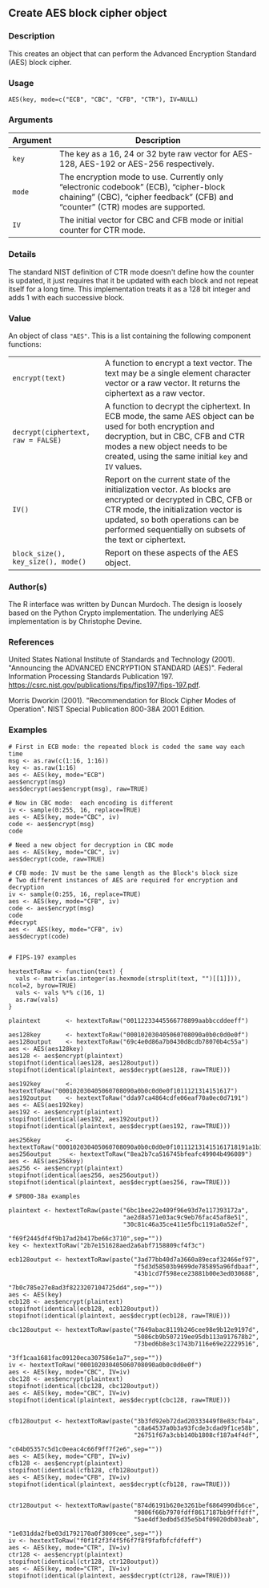 
## Create AES block cipher object

### Description

This creates an object that can perform the Advanced Encryption Standard
(AES) block cipher.

### Usage

    AES(key, mode=c("ECB", "CBC", "CFB", "CTR"), IV=NULL)

### Arguments

| Argument | Description                                                                                                                                                             |
|----------|-------------------------------------------------------------------------------------------------------------------------------------------------------------------------|
| `key`    | The key as a 16, 24 or 32 byte raw vector for AES-128, AES-192 or AES-256 respectively.                                                                                 |
| `mode`   | The encryption mode to use. Currently only “electronic codebook” (ECB), “cipher-block chaining” (CBC), “cipher feedback” (CFB) and “counter” (CTR) modes are supported. |
| `IV`     | The initial vector for CBC and CFB mode or initial counter for CTR mode.                                                                                                |

### Details

The standard NIST definition of CTR mode doesn't define how the counter
is updated, it just requires that it be updated with each block and not
repeat itself for a long time. This implementation treats it as a 128
bit integer and adds 1 with each successive block.

### Value

An object of class `"AES"`. This is a list containing the following
component functions:

|                                    |                                                                                                                                                                                                                                                      |
|------------------------------------|------------------------------------------------------------------------------------------------------------------------------------------------------------------------------------------------------------------------------------------------------|
| `encrypt(text)`                    | A function to encrypt a text vector. The text may be a single element character vector or a raw vector. It returns the ciphertext as a raw vector.                                                                                                   |
| `decrypt(ciphertext, raw = FALSE)` | A function to decrypt the ciphertext. In ECB mode, the same AES object can be used for both encryption and decryption, but in CBC, CFB and CTR modes a new object needs to be created, using the same initial `key` and `IV` values.                 |
| `IV()`                             | Report on the current state of the initialization vector. As blocks are encrypted or decrypted in CBC, CFB or CTR mode, the initialization vector is updated, so both operations can be performed sequentially on subsets of the text or ciphertext. |
| `block_size(), key_size(), mode()` | Report on these aspects of the AES object.                                                                                                                                                                                                           |

### Author(s)

The R interface was written by Duncan Murdoch. The design is loosely
based on the Python Crypto implementation. The underlying AES
implementation is by Christophe Devine.

### References

United States National Institute of Standards and Technology (2001).
"Announcing the ADVANCED ENCRYPTION STANDARD (AES)". Federal Information
Processing Standards Publication 197.
<https://csrc.nist.gov/publications/fips/fips197/fips-197.pdf>.

Morris Dworkin (2001). "Recommendation for Block Cipher Modes of
Operation". NIST Special Publication 800-38A 2001 Edition.

### Examples

    # First in ECB mode: the repeated block is coded the same way each time
    msg <- as.raw(c(1:16, 1:16))
    key <- as.raw(1:16)
    aes <- AES(key, mode="ECB")
    aes$encrypt(msg)
    aes$decrypt(aes$encrypt(msg), raw=TRUE)

    # Now in CBC mode:  each encoding is different
    iv <- sample(0:255, 16, replace=TRUE)
    aes <- AES(key, mode="CBC", iv)
    code <- aes$encrypt(msg)
    code

    # Need a new object for decryption in CBC mode
    aes <- AES(key, mode="CBC", iv)
    aes$decrypt(code, raw=TRUE)

    # CFB mode: IV must be the same length as the Block's block size
    # Two different instances of AES are required for encryption and decryption
    iv <- sample(0:255, 16, replace=TRUE)
    aes <- AES(key, mode="CFB", iv)
    code <- aes$encrypt(msg)
    code
    #decrypt
    aes <-  AES(key, mode="CFB", iv)
    aes$decrypt(code)


    # FIPS-197 examples

    hextextToRaw <- function(text) {
      vals <- matrix(as.integer(as.hexmode(strsplit(text, "")[[1]])), ncol=2, byrow=TRUE)
      vals <- vals %*% c(16, 1)
      as.raw(vals)
    }

    plaintext       <- hextextToRaw("00112233445566778899aabbccddeeff")

    aes128key       <- hextextToRaw("000102030405060708090a0b0c0d0e0f")
    aes128output    <- hextextToRaw("69c4e0d86a7b0430d8cdb78070b4c55a")
    aes <- AES(aes128key)
    aes128 <- aes$encrypt(plaintext)
    stopifnot(identical(aes128, aes128output))
    stopifnot(identical(plaintext, aes$decrypt(aes128, raw=TRUE)))

    aes192key       <- hextextToRaw("000102030405060708090a0b0c0d0e0f1011121314151617")
    aes192output    <- hextextToRaw("dda97ca4864cdfe06eaf70a0ec0d7191")
    aes <- AES(aes192key)
    aes192 <- aes$encrypt(plaintext)
    stopifnot(identical(aes192, aes192output))
    stopifnot(identical(plaintext, aes$decrypt(aes192, raw=TRUE)))

    aes256key       <- hextextToRaw("000102030405060708090a0b0c0d0e0f101112131415161718191a1b1c1d1e1f")
    aes256output     <- hextextToRaw("8ea2b7ca516745bfeafc49904b496089")
    aes <- AES(aes256key)
    aes256 <- aes$encrypt(plaintext)
    stopifnot(identical(aes256, aes256output))
    stopifnot(identical(plaintext, aes$decrypt(aes256, raw=TRUE)))

    # SP800-38a examples

    plaintext <- hextextToRaw(paste("6bc1bee22e409f96e93d7e117393172a",
                                    "ae2d8a571e03ac9c9eb76fac45af8e51",
                                    "30c81c46a35ce411e5fbc1191a0a52ef",
                                    "f69f2445df4f9b17ad2b417be66c3710",sep=""))
    key <- hextextToRaw("2b7e151628aed2a6abf7158809cf4f3c")

    ecb128output <- hextextToRaw(paste("3ad77bb40d7a3660a89ecaf32466ef97",
                                       "f5d3d58503b9699de785895a96fdbaaf",
                                       "43b1cd7f598ece23881b00e3ed030688",
                                       "7b0c785e27e8ad3f8223207104725dd4",sep=""))
    aes <- AES(key)
    ecb128 <- aes$encrypt(plaintext)
    stopifnot(identical(ecb128, ecb128output))
    stopifnot(identical(plaintext, aes$decrypt(ecb128, raw=TRUE)))

    cbc128output <- hextextToRaw(paste("7649abac8119b246cee98e9b12e9197d",
                                       "5086cb9b507219ee95db113a917678b2",
                                       "73bed6b8e3c1743b7116e69e22229516",
                                       "3ff1caa1681fac09120eca307586e1a7",sep=""))
    iv <- hextextToRaw("000102030405060708090a0b0c0d0e0f")
    aes <- AES(key, mode="CBC", IV=iv)
    cbc128 <- aes$encrypt(plaintext)
    stopifnot(identical(cbc128, cbc128output))
    aes <- AES(key, mode="CBC", IV=iv)
    stopifnot(identical(plaintext, aes$decrypt(cbc128, raw=TRUE)))


    cfb128output <- hextextToRaw(paste("3b3fd92eb72dad20333449f8e83cfb4a",
                                       "c8a64537a0b3a93fcde3cdad9f1ce58b",
                                       "26751f67a3cbb140b1808cf187a4f4df",
                                       "c04b05357c5d1c0eeac4c66f9ff7f2e6",sep=""))
    aes <- AES(key, mode="CFB", IV=iv)
    cfb128 <- aes$encrypt(plaintext)
    stopifnot(identical(cfb128, cfb128output))
    aes <- AES(key, mode="CFB", IV=iv)
    stopifnot(identical(plaintext, aes$decrypt(cfb128, raw=TRUE)))


    ctr128output <- hextextToRaw(paste("874d6191b620e3261bef6864990db6ce",
                                       "9806f66b7970fdff8617187bb9fffdff",
                                       "5ae4df3edbd5d35e5b4f09020db03eab",
                                       "1e031dda2fbe03d1792170a0f3009cee",sep=""))
    iv <- hextextToRaw("f0f1f2f3f4f5f6f7f8f9fafbfcfdfeff")
    aes <- AES(key, mode="CTR", IV=iv)
    ctr128 <- aes$encrypt(plaintext)
    stopifnot(identical(ctr128, ctr128output))
    aes <- AES(key, mode="CTR", IV=iv)
    stopifnot(identical(plaintext, aes$decrypt(ctr128, raw=TRUE)))

